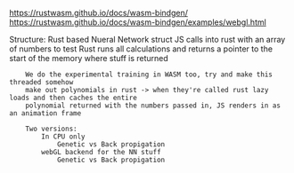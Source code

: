 https://rustwasm.github.io/docs/wasm-bindgen/
https://rustwasm.github.io/docs/wasm-bindgen/examples/webgl.html

Structure:
    Rust based Nueral Network struct
        JS calls into rust with an array of numbers to test
        Rust runs all calculations and returns a pointer to the start of the memory where stuff is returned

        We do the experimental training in WASM too, try and make this threaded somehow
        make out polynomials in rust -> when they're called rust lazy loads and then caches the entire
        polynomial returned with the numbers passed in, JS renders in as an animation frame

        Two versions:
            In CPU only
                Genetic vs Back propigation
            webGL backend for the NN stuff
                Genetic vs Back propigation

